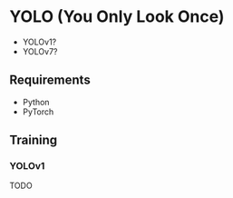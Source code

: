 # YOLO (You Only Look Once)

- YOLOv1?
- YOLOv7?

## Requirements
- Python
- PyTorch

## Training
### YOLOv1
TODO

